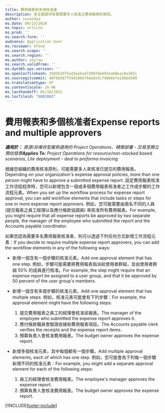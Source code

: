 ```yaml
---
title: 費用報表和多個核准者
description: 本主題提供有關需要多人核准之費用報表的資訊。
author: suvaidya
ms.date: 09/23/2020
ms.topic: article
ms.prod: ''
ms.search.form: ''
audience: Application User
ms.reviewer: kfend
ms.search.scope: ''
ms.search.region: ''
ms.author: shylaw
ms.search.validFrom: ''
ms.dyn365.ops.version: ''
ms.openlocfilehash: 2502b2975ad3aebad720970e693ea68eac0a302c
ms.sourcegitcommit: 40f68387f594180af64a5e5c748b6efa188bd300
ms.translationtype: HT
ms.contentlocale: zh-HK
ms.lasthandoff: 05/10/2021
ms.locfileid: "6002083"
---
```

# <a name="expense-reports-and-multiple-approvers"></a><span data-ttu-id="5dba4-103">費用報表和多個核准者</span><span class="sxs-lookup"><span data-stu-id="5dba4-103">Expense reports and multiple approvers</span></span>

<span data-ttu-id="5dba4-104">_**適用於：** 資源/非庫存型案例適用的 Project Operations、精簡部署 - 交易至開立預估發票_</span><span class="sxs-lookup"><span data-stu-id="5dba4-104">_**Applies To:** Project Operations for resource/non-stocked based scenarios, Lite deployment - deal to proforma invoicing_</span></span>

<span data-ttu-id="5dba4-105">根據您組織的費用核准原則，可能需要多人來核准已提交的費用報表。</span><span class="sxs-lookup"><span data-stu-id="5dba4-105">Depending on your organization's expense approval policies, more than one person might have to approve a submitted expense report.</span></span> <span data-ttu-id="5dba4-106">設定費用報表核准工作流程程序時，您可以新增包含一個或多個費用報表核准者之工作或步驟的工作流程元素。</span><span class="sxs-lookup"><span data-stu-id="5dba4-106">When you set up the workflow process for expense report approval, you can add workflow elements that include tasks or steps for one or more expense report approvers.</span></span> <span data-ttu-id="5dba4-107">例如，您可能需要由兩名不同的人員 (提交報表之員工經理以及應付帳款協調員) 來核准所有費用報表。</span><span class="sxs-lookup"><span data-stu-id="5dba4-107">For example, you might require that all expense reports be approved by two separate people, the manager of the employee who submitted the report and the Accounts payable coordinator.</span></span>

<span data-ttu-id="5dba4-108">如果您認為需要多名費用報表核准者，則可以透過下列任何方式新增工作流程元素：</span><span class="sxs-lookup"><span data-stu-id="5dba4-108">If you decide to require multiple expense report approvers, you can add the workflow elements in any of the following ways:</span></span>

- <span data-ttu-id="5dba4-109">新增一個含有一個步驟的核准元素。</span><span class="sxs-lookup"><span data-stu-id="5dba4-109">Add one approval element that has one step.</span></span> <span data-ttu-id="5dba4-110">例如，步驟可能需要將費用報表指派給使用者群組，並由使用者群組 50% 的成員進行核准。</span><span class="sxs-lookup"><span data-stu-id="5dba4-110">For example, the step might require that an expense report be assigned to a user group, and that it be approved by 50 percent of the user group's members.</span></span>
- <span data-ttu-id="5dba4-111">新增一個含有多個步驟的核准元素。</span><span class="sxs-lookup"><span data-stu-id="5dba4-111">Add one approval element that has multiple steps.</span></span> <span data-ttu-id="5dba4-112">例如，核准元素可能會有下列步驟：</span><span class="sxs-lookup"><span data-stu-id="5dba4-112">For example, the approval element might have the following steps:</span></span>

    1. <span data-ttu-id="5dba4-113">提交費用報表之員工的經理會核准該報表。</span><span class="sxs-lookup"><span data-stu-id="5dba4-113">The manager of the employee who submitted the expense report approves it.</span></span>
    2. <span data-ttu-id="5dba4-114">應付帳款職員會驗證收據和費用報表項目。</span><span class="sxs-lookup"><span data-stu-id="5dba4-114">The Accounts payable clerk verifies the receipts and the expense report items.</span></span>
    3. <span data-ttu-id="5dba4-115">預算負責人會核准費用報表。</span><span class="sxs-lookup"><span data-stu-id="5dba4-115">The budget owner approves the expense report.</span></span>

- <span data-ttu-id="5dba4-116">新增多個核准元素，其中每個都有一個步驟。</span><span class="sxs-lookup"><span data-stu-id="5dba4-116">Add multiple approval elements, each of which has one step.</span></span> <span data-ttu-id="5dba4-117">例如，您可能會為下列每一個步驟新增不同的核准元素：</span><span class="sxs-lookup"><span data-stu-id="5dba4-117">For example, you might add a separate approval element for each of the following steps:</span></span>

    1. <span data-ttu-id="5dba4-118">員工的經理會核准費用報表。</span><span class="sxs-lookup"><span data-stu-id="5dba4-118">The employee's manager approves the expense report.</span></span>
    2. <span data-ttu-id="5dba4-119">預算負責人會核准費用報表。</span><span class="sxs-lookup"><span data-stu-id="5dba4-119">The budget owner approves the expense report.</span></span>


[!INCLUDE[footer-include](../includes/footer-banner.md)]